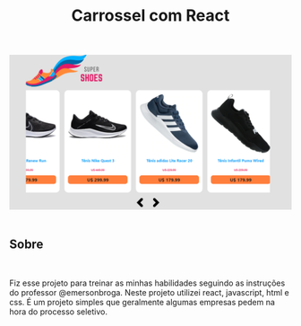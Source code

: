 
<div align="center">

<h1> Carrossel  com React </h1>

</div>

<br>
<br>
<div align="center">

<img src='.github/print_do_sistema.png' alt='supershoes'>

</div>
<br>

## Sobre 
<br>

Fiz esse projeto para treinar as minhas habilidades seguindo as instruções do professor @emersonbroga. Neste projeto utilizei react, javascript, html e css. É um projeto simples que geralmente algumas empresas pedem na hora do processo seletivo.
    